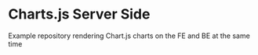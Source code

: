 # Charts.js Server Side

Example repository rendering Chart.js charts on the FE and BE at the same time

